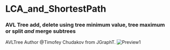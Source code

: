 # LCA_and_ShortestPath
### AVL Tree add, delete using tree minimum value, tree maximum or split _and_ merge subtrees
AVLTree Author @Timofey Chudakov from JGraphT.
![Preview1](./images/img1.PNG)
